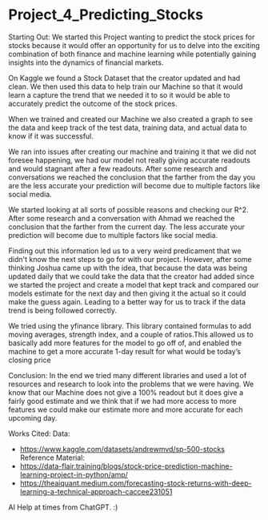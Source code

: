 # Project_4_Predicting_Stocks

Starting Out:
We started this Project wanting to predict the stock prices for stocks because it would offer an opportunity for us to delve into the exciting combination of  both finance and machine learning while potentially gaining insights into the dynamics of financial markets.

On Kaggle we found a Stock Dataset that the creator updated and had clean. We then used this data to help train our Machine so that it would learn a capture the trend that we needed it to so it would be able to accurately predict the outcome of the stock prices.

When we trained and created our Machine we also created a graph to see the data and keep track of the test data, training data, and actual data to know if it was successful.

We ran into issues after creating our machine and training it that we did not foresee happening, we had our model not really giving accurate readouts and would stagnant after a few readouts. After some research and conversations we reached the conclusion that the farther from the day you are the less accurate your prediction will become due to multiple factors like social media.

We started looking at all sorts of possible reasons and checking our R^2. After some research and a conversation with Ahmad we reached the conclusion that the farther from the current day. The less accurate your prediction will become due to multiple factors like social media.

Finding out this information led us to a very weird predicament that we didn't know the next steps to go for with our project. However, after some thinking Joshua came up with the idea, that because the data was being updated daily that we could take the data that the creator had added since we started the project and create a model that kept track and compared our models estimate for the next day and then giving it the actual so it could make the guess again. Leading to a better way for us to track if the data trend is being followed correctly.

We tried using the yfinance library. This library contained formulas to add moving averages, strength index, and a couple of ratios.This allowed us to basically add more features for the model to go off of, and enabled the machine to get a more accurate 1-day result for what would be today’s closing price

Conclusion:
In the end we tried many different libraries and used a lot of resources and research to look into the problems that we were having. We know that our Machine does not give a 100% readout but it does give a fairly good estimate and we think that if we had more access to more features we could make our estimate more and more accurate for each upcoming day.

Works Cited:
Data: 
- https://www.kaggle.com/datasets/andrewmvd/sp-500-stocks
Reference Material:
- https://data-flair.training/blogs/stock-price-prediction-machine-learning-project-in-python/amp/
- https://theaiquant.medium.com/forecasting-stock-returns-with-deep-learning-a-technical-approach-caccee231051
  
AI Help at times from ChatGPT. :)
